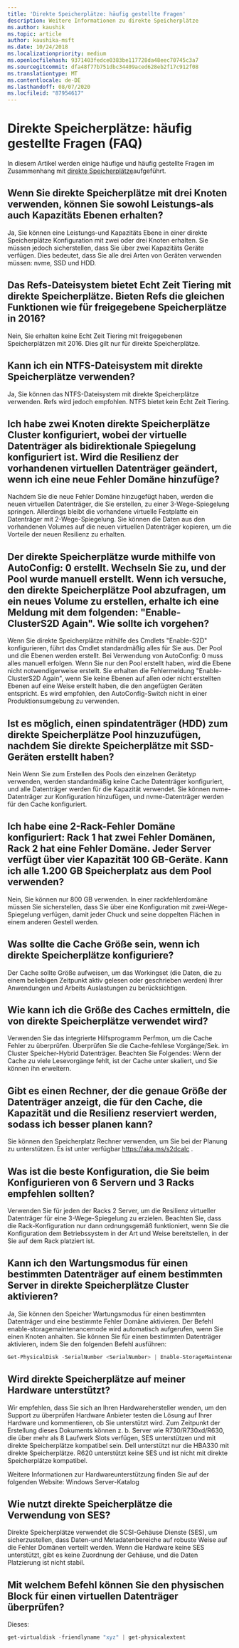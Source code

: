 ```yaml
---
title: 'Direkte Speicherplätze: häufig gestellte Fragen'
description: Weitere Informationen zu direkte Speicherplätze
ms.author: kaushik
ms.topic: article
author: kaushika-msft
ms.date: 10/24/2018
ms.localizationpriority: medium
ms.openlocfilehash: 9371403fedce0383be117728da48eec70745c3a7
ms.sourcegitcommit: dfa48f77b751dbc34409aced628eb2f17c912f08
ms.translationtype: MT
ms.contentlocale: de-DE
ms.lasthandoff: 08/07/2020
ms.locfileid: "87954617"
---
```

# <a name="storage-spaces-direct---frequently-asked-questions-faq"></a>Direkte Speicherplätze: häufig gestellte Fragen (FAQ)

In diesem Artikel werden einige häufige und häufig gestellte Fragen im Zusammenhang mit [direkte Speicherplätze](storage-spaces-direct-overview.md)aufgeführt.

## <a name="when-you-use-storage-spaces-direct-with-3-nodes-can-you-get-both-performance-and-capacity-tiers"></a>Wenn Sie direkte Speicherplätze mit drei Knoten verwenden, können Sie sowohl Leistungs-als auch Kapazitäts Ebenen erhalten?

Ja, Sie können eine Leistungs-und Kapazitäts Ebene in einer direkte Speicherplätze Konfiguration mit zwei oder drei Knoten erhalten. Sie müssen jedoch sicherstellen, dass Sie über zwei Kapazitäts Geräte verfügen. Dies bedeutet, dass Sie alle drei Arten von Geräten verwenden müssen: nvme, SSD und HDD.

## <a name="refs-file-system-provides-real-time-tiering-with-storage-spaces-direct-does-refs-provide-the-same-functionality-with-shared-storage-spaces-in-2016"></a>Das Refs-Dateisystem bietet Echt Zeit Tiering mit direkte Speicherplätze. Bieten Refs die gleichen Funktionen wie für freigegebene Speicherplätze in 2016?

Nein, Sie erhalten keine Echt Zeit Tiering mit freigegebenen Speicherplätzen mit 2016. Dies gilt nur für direkte Speicherplätze.

## <a name="can-i-use-an-ntfs-file-system-with-storage-spaces-direct"></a>Kann ich ein NTFS-Dateisystem mit direkte Speicherplätze verwenden?

Ja, Sie können das NTFS-Dateisystem mit direkte Speicherplätze verwenden. Refs wird jedoch empfohlen. NTFS bietet kein Echt Zeit Tiering.

## <a name="i-have-configured-2-node-storage-spaces-direct-clusters-where-the-virtual-disk-is-configured-as-2-way-mirror-resiliency-if-i-add-a-new-fault-domain-will-the-resiliency-of-the-existing-virtual-disk-change"></a>Ich habe zwei Knoten direkte Speicherplätze Cluster konfiguriert, wobei der virtuelle Datenträger als bidirektionale Spiegelung konfiguriert ist. Wird die Resilienz der vorhandenen virtuellen Datenträger geändert, wenn ich eine neue Fehler Domäne hinzufüge?

Nachdem Sie die neue Fehler Domäne hinzugefügt haben, werden die neuen virtuellen Datenträger, die Sie erstellen, zu einer 3-Wege-Spiegelung springen. Allerdings bleibt die vorhandene virtuelle Festplatte ein Datenträger mit 2-Wege-Spiegelung. Sie können die Daten aus den vorhandenen Volumes auf die neuen virtuellen Datenträger kopieren, um die Vorteile der neuen Resilienz zu erhalten.

## <a name="the-storage-spaces-direct-was-created-using-the-autoconfig0-switch-and-the-pool-was-created-manually-when-i-try-to-query-the-storage-spaces-direct-pool-to-create-a-new-volume-i-get-a-message-saying-enable-clusters2d-again-what-should-i-do"></a>Der direkte Speicherplätze wurde mithilfe von AutoConfig: 0 erstellt. Wechseln Sie zu, und der Pool wurde manuell erstellt. Wenn ich versuche, den direkte Speicherplätze Pool abzufragen, um ein neues Volume zu erstellen, erhalte ich eine Meldung mit dem folgenden: "Enable-ClusterS2D Again". Wie sollte ich vorgehen?

Wenn Sie direkte Speicherplätze mithilfe des Cmdlets "Enable-S2D" konfigurieren, führt das Cmdlet standardmäßig alles für Sie aus. Der Pool und die Ebenen werden erstellt. Bei Verwendung von AutoConfig: 0 muss alles manuell erfolgen. Wenn Sie nur den Pool erstellt haben, wird die Ebene nicht notwendigerweise erstellt. Sie erhalten die Fehlermeldung "Enable-ClusterS2D Again", wenn Sie keine Ebenen auf allen oder nicht erstellten Ebenen auf eine Weise erstellt haben, die den angefügten Geräten entspricht. Es wird empfohlen, den AutoConfig-Switch nicht in einer Produktionsumgebung zu verwenden.

## <a name="is-it-possible-to-add-a-spinning-disk-hdd-to-the-storage-spaces-direct-pool-after-you-have-created-storage-spaces-direct-with-ssd-devices"></a>Ist es möglich, einen spindatenträger (HDD) zum direkte Speicherplätze Pool hinzuzufügen, nachdem Sie direkte Speicherplätze mit SSD-Geräten erstellt haben?

Nein Wenn Sie zum Erstellen des Pools den einzelnen Gerätetyp verwenden, werden standardmäßig keine Cache Datenträger konfiguriert, und alle Datenträger werden für die Kapazität verwendet. Sie können nvme-Datenträger zur Konfiguration hinzufügen, und nvme-Datenträger werden für den Cache konfiguriert.

## <a name="i-have-configured-a-2-rack-fault-domain-rack-1-has-2-fault-domains-rack-2-has-1-fault-domain-each-server-has-4-capacity-100-gb-devices-can-i-use-all-1200-gb-of-space-from-the-pool"></a>Ich habe eine 2-Rack-Fehler Domäne konfiguriert: Rack 1 hat zwei Fehler Domänen, Rack 2 hat eine Fehler Domäne. Jeder Server verfügt über vier Kapazität 100 GB-Geräte. Kann ich alle 1.200 GB Speicherplatz aus dem Pool verwenden?

Nein, Sie können nur 800 GB verwenden. In einer rackfehlerdomäne müssen Sie sicherstellen, dass Sie über eine Konfiguration mit zwei-Wege-Spiegelung verfügen, damit jeder Chuck und seine doppelten Flächen in einem anderen Gestell werden.

## <a name="what-should-the-cache-size-be-when-i-am-configuring-storage-spaces-direct"></a>Was sollte die Cache Größe sein, wenn ich direkte Speicherplätze konfiguriere?

Der Cache sollte Größe aufweisen, um das Workingset (die Daten, die zu einem beliebigen Zeitpunkt aktiv gelesen oder geschrieben werden) Ihrer Anwendungen und Arbeits Auslastungen zu berücksichtigen.

## <a name="how-can-i-determine-the-size-of-cache-that-is-being-used-by-storage-spaces-direct"></a>Wie kann ich die Größe des Caches ermitteln, die von direkte Speicherplätze verwendet wird?

Verwenden Sie das integrierte Hilfsprogramm Perfmon, um die Cache Fehler zu überprüfen. Überprüfen Sie die Cache-fehllese Vorgänge/Sek. im Cluster Speicher-Hybrid Datenträger. Beachten Sie Folgendes: Wenn der Cache zu viele Lesevorgänge fehlt, ist der Cache unter skaliert, und Sie können ihn erweitern.

## <a name="is-there-a-calculator-that-shows-the-exact-size-of-the-disks-that-are-being-set-aside-for-cache-capacity-and-resiliency-that-would-enable-me-to-plan-better"></a>Gibt es einen Rechner, der die genaue Größe der Datenträger anzeigt, die für den Cache, die Kapazität und die Resilienz reserviert werden, sodass ich besser planen kann?

Sie können den Speicherplatz Rechner verwenden, um Sie bei der Planung zu unterstützen. Es ist unter verfügbar https://aka.ms/s2dcalc .

## <a name="what-is-the-best-configuration-that-you-would-recommend-when-configuring-6-servers-and-3-racks"></a>Was ist die beste Konfiguration, die Sie beim Konfigurieren von 6 Servern und 3 Racks empfehlen sollten?

Verwenden Sie für jeden der Racks 2 Server, um die Resilienz virtueller Datenträger für eine 3-Wege-Spiegelung zu erzielen. Beachten Sie, dass die Rack-Konfiguration nur dann ordnungsgemäß funktioniert, wenn Sie die Konfiguration dem Betriebssystem in der Art und Weise bereitstellen, in der Sie auf dem Rack platziert ist.

## <a name="can-i-enable-maintenance-mode-for-a-specific-disk-on-a-specific-server-in-storage-spaces-direct-cluster"></a>Kann ich den Wartungsmodus für einen bestimmten Datenträger auf einem bestimmten Server in direkte Speicherplätze Cluster aktivieren?

Ja, Sie können den Speicher Wartungsmodus für einen bestimmten Datenträger und eine bestimmte Fehler Domäne aktivieren. Der Befehl enable-storagemaintenancemode wird automatisch aufgerufen, wenn Sie einen Knoten anhalten. Sie können Sie für einen bestimmten Datenträger aktivieren, indem Sie den folgenden Befehl ausführen:

```powershell
Get-PhysicalDisk -SerialNumber <SerialNumber> | Enable-StorageMaintenanceMode
```

## <a name="is-storage-spaces-direct-supported-on-my-hardware"></a>Wird direkte Speicherplätze auf meiner Hardware unterstützt?

Wir empfehlen, dass Sie sich an Ihren Hardwarehersteller wenden, um den Support zu überprüfen Hardware Anbieter testen die Lösung auf Ihrer Hardware und kommentieren, ob Sie unterstützt wird. Zum Zeitpunkt der Erstellung dieses Dokuments können z. b. Server wie R730/R730xd/R630, die über mehr als 8 Laufwerk Slots verfügen, SES unterstützen und mit direkte Speicherplätze kompatibel sein. Dell unterstützt nur die HBA330 mit direkte Speicherplätze. R620 unterstützt keine SES und ist nicht mit direkte Speicherplätze kompatibel.

Weitere Informationen zur Hardwareunterstützung finden Sie auf der folgenden Website: Windows Server-Katalog

## <a name="how-does-storage-spaces-direct-make-use-of-ses"></a>Wie nutzt direkte Speicherplätze die Verwendung von SES?

Direkte Speicherplätze verwendet die SCSI-Gehäuse Dienste (SES), um sicherzustellen, dass Daten-und Metadatenbereiche auf robuste Weise auf die Fehler Domänen verteilt werden. Wenn die Hardware keine SES unterstützt, gibt es keine Zuordnung der Gehäuse, und die Daten Platzierung ist nicht stabil.

## <a name="which-command-can-you-use-to-check-the-physical-extent-for-a-virtual-disk"></a>Mit welchem Befehl können Sie den physischen Block für einen virtuellen Datenträger überprüfen?

Dieses:

```powershell
get-virtualdisk -friendlyname "xyz" | get-physicalextent
```
